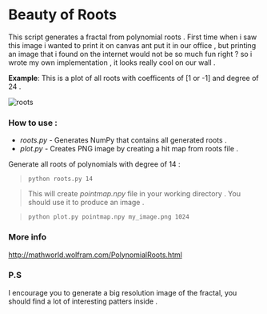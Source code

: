 Beauty of Roots
===============

This script generates a fractal from polynomial roots . First time when i saw this image i wanted to print it on canvas ant put it in our office , but printing an image that i found on the internet would not be so much fun right ? so i wrote my own implementation , it looks really cool on our wall . 

__Example__: This is a plot of all roots with coefficents of [1 or -1] and degree of 24 .

![roots](http://alexander-0x80.github.io/data/roots.png)

### How to use :
* _roots.py_ - Generates NumPy that contains all generated roots .
* _plot.py_ - Creates PNG image by creating a hit map from roots file .

Generate all roots of polynomials with degree of 14 : 
>`python roots.py 14`

>This will create _pointmap.npy_ file in your working directory . You should use it to produce an image .

> `python plot.py pointmap.npy my_image.png 1024`

### More info 
http://mathworld.wolfram.com/PolynomialRoots.html

### P.S 
I encourage you to generate a big resolution image of the fractal, you should find a lot of interesting patters inside . 